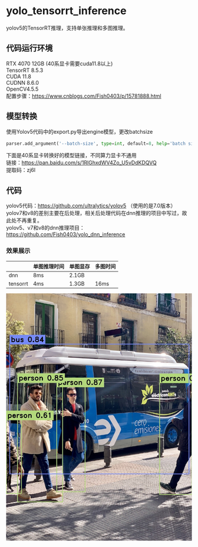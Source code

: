 # yolo_tensorrt_inference
yolov5的TensorRT推理，支持单张推理和多图推理。  

## 代码运行环境
RTX 4070 12GB (40系显卡需要cuda11.8以上)   
TensorRT 8.5.3  
CUDA 11.8   
CUDNN 8.6.0  
OpenCV4.5.5  
配置步骤：https://www.cnblogs.com/Fish0403/p/15781888.html  

## 模型转换
使用Yolov5代码中的export.py导出engine模型，更改batchsize  
```python
parser.add_argument('--batch-size', type=int, default=8, help='batch size')
```
下面是40系显卡转换好的模型链接，不同算力显卡不通用    
链接：https://pan.baidu.com/s/1RlGhxdWV4Zo_U5vDdKDQVQ  
提取码：zj6l  

## 代码
yolov5代码：https://github.com/ultralytics/yolov5 （使用的是7.0版本）  
yolov7和v8的差别主要在后处理，相关后处理代码在dnn推理的项目中写过，故此处不再重复。  
yolov5、v7和v8的dnn推理项目：https://github.com/Fish0403/yolo_dnn_inference  


### 效果展示
|    | 单图推理时间 | 单图显存 | 多图时间 |
|--------|------|------|------|
| dnn   | 8ms   | 2.1GB   |    |
| tensorrt   | 4ms   | 1.3GB   | 16ms   |  
<img src="yolo_trt/results/bus.jpg" alt="yolov5">


